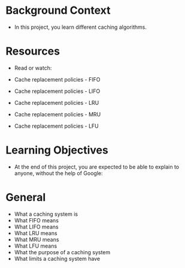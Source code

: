 # Background Context
* In this project, you learn different caching algorithms.

# Resources
* Read or watch:

* Cache replacement policies - FIFO
* Cache replacement policies - LIFO
* Cache replacement policies - LRU
* Cache replacement policies - MRU
* Cache replacement policies - LFU
# Learning Objectives
* At the end of this project, you are expected to be able to explain to anyone, without the help of Google:

# General
* What a caching system is
* What FIFO means
* What LIFO means
* What LRU means
* What MRU means
* What LFU means
* What the purpose of a caching system
* What limits a caching system have

